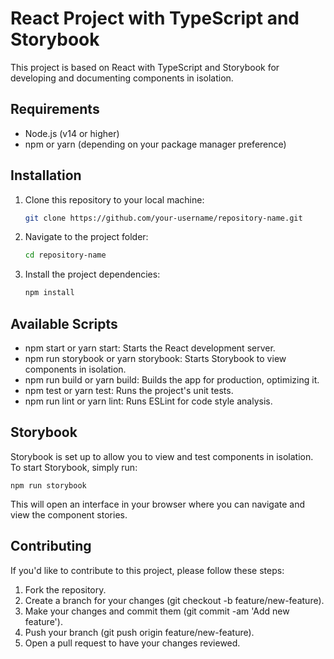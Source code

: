 # React Project with TypeScript and Storybook

This project is based on React with TypeScript and Storybook for developing and documenting components in isolation.

## Requirements

- Node.js (v14 or higher)
- npm or yarn (depending on your package manager preference)

## Installation

1. Clone this repository to your local machine:

   ```bash
   git clone https://github.com/your-username/repository-name.git
   ```

2. Navigate to the project folder:

   ```bash
   cd repository-name

   ```

3. Install the project dependencies:

   ```bash
   npm install
   ```

## Available Scripts

- npm start or yarn start: Starts the React development server.
- npm run storybook or yarn storybook: Starts Storybook to view components in isolation.
- npm run build or yarn build: Builds the app for production, optimizing it.
- npm test or yarn test: Runs the project's unit tests.
- npm run lint or yarn lint: Runs ESLint for code style analysis.

## Storybook

Storybook is set up to allow you to view and test components in isolation. To start Storybook, simply run:

    npm run storybook

This will open an interface in your browser where you can navigate and view the component stories.

## Contributing

If you'd like to contribute to this project, please follow these steps:

1. Fork the repository.
2. Create a branch for your changes (git checkout -b feature/new-feature).
3. Make your changes and commit them (git commit -am 'Add new feature').
4. Push your branch (git push origin feature/new-feature).
5. Open a pull request to have your changes reviewed.

